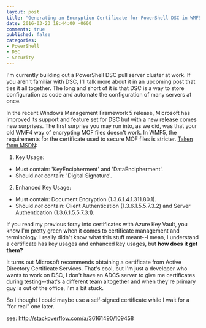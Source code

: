 ```yaml
---
layout: post
title: "Generating an Encryption Certificate for PowerShell DSC in WMF5"
date: 2016-03-23 18:44:00 -0600
comments: true
published: false
categories:
- PowerShell
- DSC
- Security
---
```


I'm currently building out a PowerShell DSC pull server cluster at work. If you aren't familiar with DSC, I'll talk more about it in an upcoming post that ties it all together. The long and short of it is that DSC is a way to store configuration as code and automate the configuration of many servers at once.

In the recent Windows Management Framework 5 release, Microsoft has improved its support and feature set for DSC but with a new release comes new surprises. The first surprise you may run into, as we did, was that your old WMF4 way of encrypting MOF files doesn't work. In WMF5, the requirements for the certificate used to secure MOF files is stricter. [Taken from MSDN](https://msdn.microsoft.com/en-us/powershell/dsc/securemof):

1. Key Usage:
  - Must contain: 'KeyEncipherment' and 'DataEncipherment'.
  - Should *not* contain: 'Digital Signature'.
2. Enhanced Key Usage:
  - Must contain: Document Encryption (1.3.6.1.4.1.311.80.1).
  - Should *not* contain: Client Authentication (1.3.6.1.5.5.7.3.2) and Server Authentication (1.3.6.1.5.5.7.3.1).

If you read my previous foray into certificates with Azure Key Vault, you know I'm pretty green when it comes to certificate management and terminology. I really didn't know what this stuff meant--I mean, I understand a certificate has key usages and enhanced key usages, but **how does it get them?**

It turns out Microsoft recommends obtaining a certificate from Active Directory Certificate Services. That's cool, but I'm just a developer who wants to work on DSC, I don't have an ADCS server to give me certificates during testing--that's a different team altogether and when they're primary guy is out of the office, I'm a bit stuck.

So I thought I could maybe use a self-signed certificate while I wait for a "for real" one later.

see: http://stackoverflow.com/a/36161490/109458
